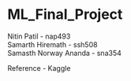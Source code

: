# ML_Final_Project
Nitin Patil - nap493  
Samarth Hiremath - ssh508  
Samasth Norway Ananda - sna354

Reference - Kaggle
